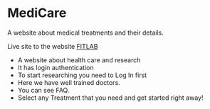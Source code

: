 # MediCare

A website about medical treatments and their details. 

Live site to the website [FITLAB](https://fiitlab.netlify.app/)

- A website about health care and research
- It has login authentication
- To start researching you need to Log In first
- Here we have well trained doctors.
- You can see FAQ.
- Select any Treatment that you need and get started right away!
